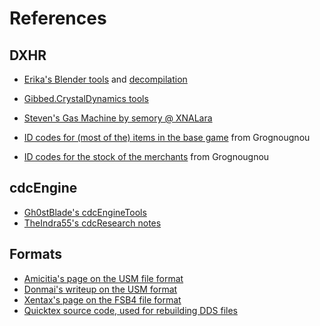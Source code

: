 # References

## DXHR
- [Erika's Blender tools](https://github.com/rrika/dxhr) and [decompilation](https://github.com/rrika/cdcEngineDXHR)
- [Gibbed.CrystalDynamics tools](https://github.com/gibbed/Gibbed.CrystalDynamics)
- [Steven's Gas Machine by semory @ XNALara](http://www.xnalara.org/viewtopic.php?f=17&t=1001)

- [ID codes for (most of the) items in the base game](http://www.best-pc-games.com/deusex-human-revolution-items-id-codes.html) from Grognougnou
- [ID codes for the stock of the merchants](http://www.best-pc-games.com/deusex-human-revolution-modding-merchants-stocks.html) from Grognougnou 

## cdcEngine

- [Gh0stBlade's cdcEngineTools](https://github.com/Gh0stBlade/cdcEngineTools)
- [TheIndra55's cdcResearch notes](https://cdcengine.re/docs/)

## Formats

- [Amicitia's page on the USM file format](https://amicitia.miraheze.org/wiki/USM)
- [Donmai's writeup on the USM format](https://listed.to/@donmai/24921/criware-s-usm-format-part-1)
- [Xentax's page on the FSB4 file format](http://wiki.xentax.com/index.php/FMOD_Audio_FSB)
- [Quicktex source code, used for rebuilding DDS files](https://github.com/drewcassidy/quicktex)
